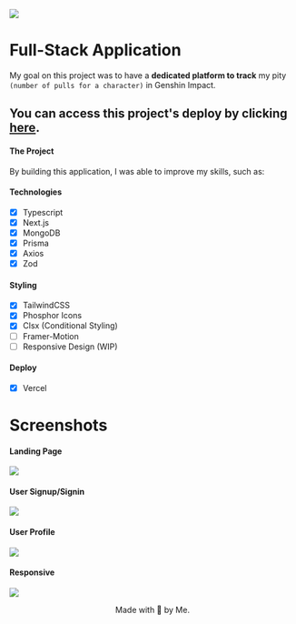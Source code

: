 ![](header)

# Full-Stack Application

My goal on this project was to have a **dedicated platform to track** my pity `(number of pulls for a character)` in Genshin Impact.

## You can access this project's deploy by clicking [here](http://genshin-pity-counter.vercel.app/).

#### The Project

By building this application, I was able to improve my skills, such as:

#### Technologies

- [x] Typescript
- [x] Next.js
- [x] MongoDB
- [x] Prisma
- [x] Axios
- [x] Zod

#### Styling

- [x] TailwindCSS
- [x] Phosphor Icons
- [x] Clsx (Conditional Styling)
- [ ] Framer-Motion
- [ ] Responsive Design (WIP)

#### Deploy

- [x] Vercel

# Screenshots

#### Landing Page

![](preview)

#### User Signup/Signin

![](preview)

#### User Profile

![](preview)

#### Responsive

![](preview)

<p align='center'>
Made with 💜 by Me.
</p>
